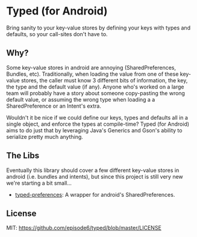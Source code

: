 # Typed (for Android)
Bring sanity to your key-value stores by defining your keys with types and defaults, so your call-sites don't have to.

## Why?
Some key-value stores in android are annoying (SharedPreferences, Bundles, etc). Traditionally, when loading the value from one of these key-value stores, the caller must know 3 different bits of information, the key, the type and the default value (if any). Anyone who's worked on a large team will probably have a story about someone copy-pasting the wrong default value, or assuming the wrong type when loading a a SharedPreference or an Intent's extra.

Wouldn't it be nice if we could define our keys, types and defaults all in a single object, and enforce the types at compile-time? Typed (for Android) aims to do just that by leveraging Java's Generics and Gson's ability to serialize pretty much anything.


## The Libs
Eventually this library should cover a few different key-value stores in android (i.e. bundles and intents), but since this project is still very new we're starting a bit small...

- [typed-preferences](typed-preferences/): A wrapper for android's SharedPreferences.


## License
MIT: https://github.com/episode6/typed/blob/master/LICENSE